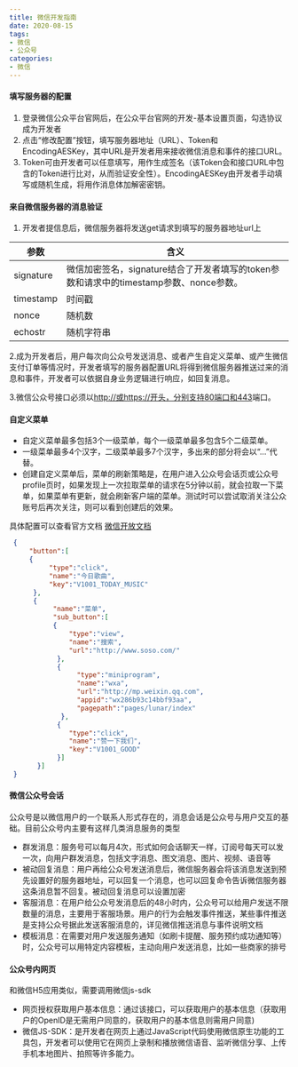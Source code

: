 ```yaml
---
title: 微信开发指南
date: 2020-08-15
tags:
- 微信
- 公众号
categories:
- 微信
---
```


#### 填写服务器的配置

1. 登录微信公众平台官网后，在公众平台官网的开发-基本设置页面，勾选协议成为开发者
2. 点击“修改配置”按钮，填写服务器地址（URL）、Token和EncodingAESKey，其中URL是开发者用来接收微信消息和事件的接口URL。
3. Token可由开发者可以任意填写，用作生成签名（该Token会和接口URL中包含的Token进行比对，从而验证安全性）。EncodingAESKey由开发者手动填写或随机生成，将用作消息体加解密密钥。

#### 来自微信服务器的消息验证

1. 开发者提信息后，微信服务器将发送get请求到填写的服务器地址url上

|参数|含义|
|---|----|
|signature|微信加密签名，signature结合了开发者填写的token参数和请求中的timestamp参数、nonce参数。|
|timestamp|时间戳|
|nonce|随机数|
|echostr|随机字符串|

2.成为开发者后，用户每次向公众号发送消息、或者产生自定义菜单、或产生微信支付订单等情况时，开发者填写的服务器配置URL将得到微信服务器推送过来的消息和事件，开发者可以依据自身业务逻辑进行响应，如回复消息。

3.微信公众号接口必须以<http://或https://开头，分别支持80端口和443>端口。

#### 自定义菜单

* 自定义菜单最多包括3个一级菜单，每个一级菜单最多包含5个二级菜单。
* 一级菜单最多4个汉字，二级菜单最多7个汉字，多出来的部分将会以“...”代替。
* 创建自定义菜单后，菜单的刷新策略是，在用户进入公众号会话页或公众号profile页时，如果发现上一次拉取菜单的请求在5分钟以前，就会拉取一下菜单，如果菜单有更新，就会刷新客户端的菜单。测试时可以尝试取消关注公众账号后再次关注，则可以看到创建后的效果。​

具体配置可以查看官方文档 [微信开放文档](https://developers.weixin.qq.com/doc/)

```json
 {
     "button":[
     {
          "type":"click",
          "name":"今日歌曲",
          "key":"V1001_TODAY_MUSIC"
      },
      {
           "name":"菜单",
           "sub_button":[
           {
               "type":"view",
               "name":"搜索",
               "url":"http://www.soso.com/"
            },
            {
                 "type":"miniprogram",
                 "name":"wxa",
                 "url":"http://mp.weixin.qq.com",
                 "appid":"wx286b93c14bbf93aa",
                 "pagepath":"pages/lunar/index"
             },
            {
               "type":"click",
               "name":"赞一下我们",
               "key":"V1001_GOOD"
            }]
       }]
 }
```

#### 微信公众号会话

公众号是以微信用户的一个联系人形式存在的，消息会话是公众号与用户交互的基础。目前公众号内主要有这样几类消息服务的类型

* 群发消息：服务号可以每月4次，形式如何会话聊天一样，订阅号每天可以发一次，向用户群发消息，包括文字消息、图文消息、图片、视频、语音等
* 被动回复消息：用户再给公众号发送消息后，微信服务器会将该消息发送到预先设置好的服务器地址，可以回复一个消息，也可以回复命令告诉微信服务器这条消息暂不回复。被动回复消息可以设置加密
* 客服消息：在用户给公众号发消息后的48小时内，公众号可以给用户发送不限数量的消息，主要用于客服场景。用户的行为会触发事件推送，某些事件推送是支持公众号据此发送客服消息的，详见微信推送消息与事件说明文档
* 模板消息：在需要对用户发送服务通知（如刷卡提醒、服务预约成功通知等）时，公众号可以用特定内容模板，主动向用户发送消息，比如一些商家的排号

#### 公众号内网页

和微信H5应用类似，需要调用微信js-sdk

* 网页授权获取用户基本信息：通过该接口，可以获取用户的基本信息（获取用户的OpenID是无需用户同意的，获取用户的基本信息则需用户同意)
* 微信JS-SDK：是开发者在网页上通过JavaScript代码使用微信原生功能的工具包，开发者可以使用它在网页上录制和播放微信语音、监听微信分享、上传手机本地图片、拍照等许多能力。
